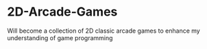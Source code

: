 # 2D-Arcade-Games
Will become a collection of 2D classic arcade games to enhance my understanding of game programming
